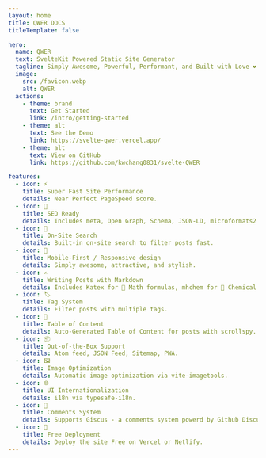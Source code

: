 ```yaml
---
layout: home
title: QWER DOCS
titleTemplate: false

hero:
  name: QWER
  text: SvelteKit Powered Static Site Generator
  tagline: Simply Awesome, Powerful, Performant, and Built with Love ❤.
  image:
    src: /favicon.webp
    alt: QWER
  actions:
    - theme: brand
      text: Get Started
      link: /intro/getting-started
    - theme: alt
      text: See the Demo
      link: https://svelte-qwer.vercel.app/
    - theme: alt
      text: View on GitHub
      link: https://github.com/kwchang0831/svelte-QWER

features:
  - icon: ⚡️
    title: Super Fast Site Performance
    details: Near Perfect PageSpeed score.
  - icon: 🤗
    title: SEO Ready
    details: Includes meta, Open Graph, Schema, JSON-LD, microformats2.
  - icon: 🔎
    title: On-Site Search
    details: Built-in on-site search to filter posts fast.
  - icon: 📱
    title: Mobile-First / Responsive design
    details: Simply awesome, attractive, and stylish.
  - icon: ✍️
    title: Writing Posts with Markdown
    details: Includes Katex for 🧮 Math formulas, mhchem for 🧪 Chemical formulas.
  - icon: 🏷️
    title: Tag System
    details: Filter posts with multiple tags.
  - icon: 📄
    title: Table of Content
    details: Auto-Generated Table of Content for posts with scrollspy.
  - icon: 📦
    title: Out-of-the-Box Support
    details: Atom feed, JSON Feed, Sitemap, PWA.
  - icon: 🖼️
    title: Image Optimization
    details: Automatic image optimization via vite-imagetools.
  - icon: 🌐
    title: UI Internationalization
    details: i18n via typesafe-i18n.
  - icon: 💬
    title: Comments System
    details: Supports Giscus - a comments system powerd by Github Discussions.
  - icon: 🚀
    title: Free Deployment
    details: Deploy the site Free on Vercel or Netlify.
---
```

